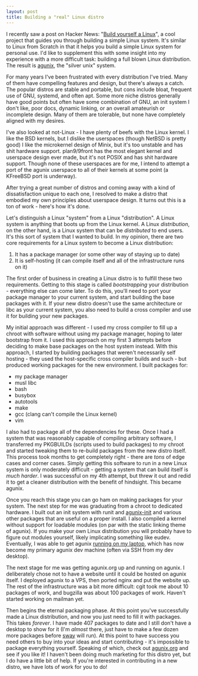 ```yaml
---
layout: post
title: Building a "real" Linux distro
---
```


I recently saw a post on Hacker News: "[Build yourself a
Linux](https://github.com/MichielDerhaeg/build-linux)", a cool project
that guides you through building a simple Linux system. It's similar to Linux
from Scratch in that it helps you build a simple Linux system for personal use.
I'd like to supplement this with some insight into my experience with a more
difficult task: building a full blown Linux distribution. The result is
[agunix](https://agunix.org), the "silver unix" system.

For many years I've been frustrated with every distribution I've tried. Many of
them have compelling features and design, but there's always a catch. The
popular distros are stable and portable, but cons include bloat, frequent use of
GNU, systemd, and often apt. Some more niche distros generally have good points
but often have some combination of GNU, an init system I don't like, poor docs,
dynamic linking, or an overall amateurish or incomplete design. Many of them are
tolerable, but none have completely aligned with my desires.

I've also looked at not-Linux - I have plenty of beefs with the Linux kernel. I
like the BSD kernels, but I dislike the userspaces (though NetBSD is pretty good)
I like the microkernel design of Minix, but it's too unstable and has shit
hardware support. plan9/9front has the most elegant kernel and userspace design
ever made, but it's not POSIX and has shit hardware support. Though none of
these userspaces are for me, I intend to attempt a port of the agunix userspace
to all of their kernels at some point (a KFreeBSD port is underway).

After trying a great number of distros and coming away with a kind of
dissatisfaction unique to each one, I resolved to make a distro that embodied my
own principles about userspace design. It turns out this is a ton of work -
here's how it's done.

Let's distinguish a Linux "system" from a Linux "distribution". A Linux system
is anything that boots up from the Linux kernel. A Linux *distribution*, on the
other hand, is a Linux system that can be *distributed* to end users.  It's this
sort of system that I wanted to build. In my opinion, there are two core
requirements for a Linux system to become a Linux distribution:

1. It has a package manager (or some other way of staying up to date)
2. It is self-hosting (it can compile itself and all of the infrastructure runs
   on it)

The first order of business in creating a Linux distro is to fulfill these two
requirements. Getting to this stage is called *bootstrapping* your distribution -
everything else can come later. To do this, you'll need to port your package
manager to your current system, and start building the base packages with it.
If your new distro doesn't use the same architecture or libc as your current
system, you also need to build a cross compiler and use it for building your
new packages.

My initial approach was different - I used my cross compiler to fill up a chroot
with software without using my package manager, hoping to later bootstrap from
it. I used this approach on my first 3 attempts before deciding to make
base packages on the host system instead. With this approach, I started by
building packages that weren't necessarily self hosting - they used the
host-specific cross compiler builds and such - but produced working packages for
the new environment. I built packages for:

* my package manager
* musl libc
* bash
* busybox
* autotools
* make
* gcc (clang can't compile the Linux kernel)
* vim

I also had to package all of the dependencies for these. Once I had a system
that was reasonably capable of compiling arbitrary software, I transferred my
PKGBUILDs (scripts used to build packages) to my chroot and started tweaking
them to re-build packages from the new distro itself. This process took months to
get completely right - there are *tons* of edge cases and corner cases. Simply
getting this software to run in a new Linux system is only moderately difficult -
getting a system that can build itself is *much harder*. I was successful on
my 4th attempt, but threw it out and redid it to get a cleaner distribution with
the benefit of hindsight. This became agunix.

Once you reach this stage you can go ham on making packages for your system. The
next step for me was graduating from a chroot to dedicated hardware. I built out
an init system with runit and [agunix-init](http://git.agunix.org/init/) and
various other packages that are useful on a proper install. I also compiled a
kernel without support for loadable modules (on par with the static linking theme
of agunix). If you make your own Linux distribution you will probably have to
figure out modules yourself, likely implicating something like eudev.
Eventually, I was able to get agunix [running on my
laptop](https://sr.ht/OzCq.jpg), which has now become my primary agunix dev
machine (often via SSH from my dev desktop).

The next stage for me was getting agunix.org up and running on agunix. I
deliberately chose not to have a website until it could be hosted on agunix
itself. I deployed agunix to a VPS, then ported nginx and put the website up.
The rest of the infrastructure was a bit more difficult: cgit took me about 10
packages of work, and bugzilla was about 100 packages of work. Haven't started
working on mailman yet.

Then begins the eternal packaging phase. At this point you've successfully made
a Linux distribution, and now you just need to fill it with packages. This takes
*forever*. I have made 407 packages to date and I still don't have a desktop to
show for it (I'm *almost* there, just have to make a few dozen more packages
before [sway](https://github.com/SirCmpwn/sway) will run). At this point to have
success you need others to buy into your ideas and start contributing - it's
impossible to package everything yourself. Speaking of which, check out
[agunix.org](https://agunix.org) and see if you like it! I haven't been doing
much marketing for this distro yet, but I do have a little bit of help. If
you're interested in contributing in a new distro, we have lots of work for you
to do!
